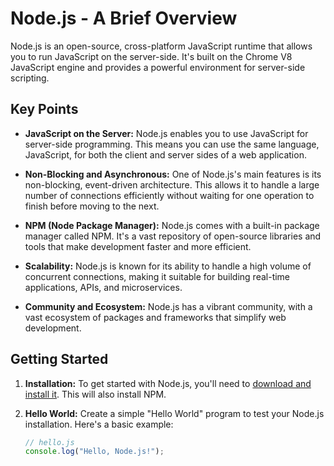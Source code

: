 

# Node.js - A Brief Overview

Node.js is an open-source, cross-platform JavaScript runtime that allows you to run JavaScript on the server-side. It's built on the Chrome V8 JavaScript engine and provides a powerful environment for server-side scripting.

## Key Points

- **JavaScript on the Server:** Node.js enables you to use JavaScript for server-side programming. This means you can use the same language, JavaScript, for both the client and server sides of a web application.

- **Non-Blocking and Asynchronous:** One of Node.js's main features is its non-blocking, event-driven architecture. This allows it to handle a large number of connections efficiently without waiting for one operation to finish before moving to the next.

- **NPM (Node Package Manager):** Node.js comes with a built-in package manager called NPM. It's a vast repository of open-source libraries and tools that make development faster and more efficient.

- **Scalability:** Node.js is known for its ability to handle a high volume of concurrent connections, making it suitable for building real-time applications, APIs, and microservices.

- **Community and Ecosystem:** Node.js has a vibrant community, with a vast ecosystem of packages and frameworks that simplify web development.

## Getting Started

1. **Installation:** To get started with Node.js, you'll need to [download and install it](https://nodejs.org/). This will also install NPM.

2. **Hello World:** Create a simple "Hello World" program to test your Node.js installation. Here's a basic example:

   ```javascript
   // hello.js
   console.log("Hello, Node.js!");
